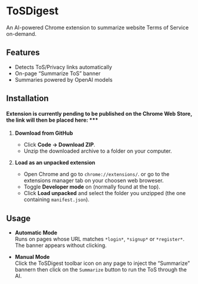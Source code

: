 # ToSDigest

An AI-powered Chrome extension to summarize website Terms of Service on-demand.

## Features

- Detects ToS/Privacy links automatically
- On-page “Summarize ToS” banner
- Summaries powered by OpenAI models

## Installation
#### Extension is currently pending to be published on the Chrome Web Store, the link will then be placed here: ***

1. **Download from GitHub**  
   - Click **Code → Download ZIP**.  
   - Unzip the downloaded archive to a folder on your computer.

2. **Load as an unpacked extension**  
   - Open Chrome and go to `chrome://extensions/`. or go to the extensions manager tab on your choosen web broweser. 
   - Toggle **Developer mode** on (normally found at the top).  
   - Click **Load unpacked** and select the folder you unzipped (the one containing `manifest.json`).


## Usage

- **Automatic Mode**  
  Runs on pages whose URL matches `*login*`, `*signup*` or `*register*`. The banner appears without clicking.

- **Manual Mode**  
  Click the ToSDigest toolbar icon on any page to inject the “Summarize” bannern then click on the `Summarize` button to run the ToS through the AI.

